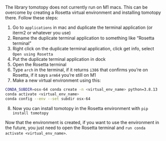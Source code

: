 The library tomotopy does not currently run on M1 macs. This can be overcome by creating a Rosetta virtual environment and installing tomotopy there.
Follow these steps:

1. Go to `applications` in mac and duplicate the terminal application (or iterm2 or whatever you use)
2. Rename the duplicate terminal application to something like “Rosetta terminal”
3. Right click on the duplicate terminal application, click get info, select `Open using Rosetta`
4. Put the duplicate terminal application in dock
5. Open the Rosetta terminal
6. Type `arch` in the terminal, if it returns `i386` that confirms you’re on Rosetta, if it says `arm64` you’re still on M1
7. Make a new virtual environment using this:

```bash
CONDA_SUBDIR=osx-64 conda create -n <virtual_env_name> python=3.8.13
conda activate <virtual_env_name>
conda config --env --set subdir osx-64
```

8. Now you can install tomotopy in the Rosetta environment with `pip install tomotopy`

Now that the environment is created, if you want to use the environment in the future, you just need to open the Rosetta terminal and `run conda activate <virtual_env_name>`.
